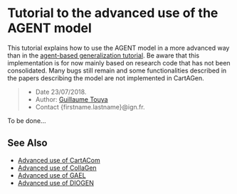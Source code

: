 # Tutorial to the advanced use of the AGENT model
This tutorial explains how to use the AGENT model in a more advanced way than in the [agent-based generalization tutorial][2]. Be aware that this implementation is for now mainly based on research code that has not been consolidated. Many bugs still remain and some functionalities described in the papers describing the model are not implemented in CartAGen.

> - Date 23/07/2018.
> - Author: [Guillaume Touya][1]
> - Contact {firstname.lastname}@ign.fr.

To be done...

See Also
-------------
- [Advanced use of CartACom][3]
- [Advanced use of CollaGen][4]
- [Advanced use of GAEL][5]
- [Advanced use of DIOGEN][6]


[1]: http://recherche.ign.fr/labos/cogit/english/cv.php?prenom=&nom=Touya
[2]: /tuto_agents.md
[3]: /agents/tuto_agents.md
[4]: /agents/tuto_agents.md
[5]: /agents/tuto_agents.md
[6]: /agents/DIOGEN_advanced.md
